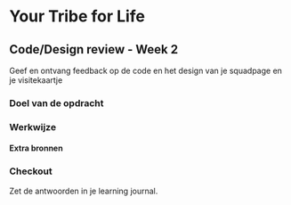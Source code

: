 # Your Tribe for Life

## Code/Design review - Week 2

Geef en ontvang feedback op de code en het design van je squadpage en je visitekaartje
<!-- Leuke intro -->

### Doel van de opdracht
<!-- Wat hebben ze geleerd op het einde van deze workshop. -->

### Werkwijze
<!-- We schrijven in principe geen tutorials maar helpen ze op weg. -->

#### Extra bronnen
<!-- Extra links voor documentatie en tutorials -->

<!--
### 💪 Extra uitdagingen
 Dit is optioneel voor de hardlopers die iets extra's willen. 
-->

### Checkout

Zet de antwoorden in je learning journal.

<!-- Een drietal vragen die ze kunnen opnemen in hun learning journal, waar de squadleaders dan weer op terug komen op vrijdag. -->
